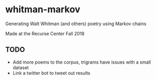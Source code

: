 # whitman-markov
Generating Walt Whitman (and others) poetry using Markov chains

Made at the Recurse Center Fall 2018

## TODO
* Add more poems to the corpus, trigrams have issues with a small dataset
* Link a twitter bot to tweet out results
